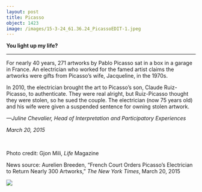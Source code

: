 ```yaml
---
layout: post
title: Picasso
object: 1423
image: /images/15-3-24_61.36.24_PicassoEDIT-1.jpeg
---
```

**You light up my life?**

****

For nearly 40 years, 271 artworks by Pablo Picasso sat in a box in a garage in France. An electrician who worked for the famed artist claims the artworks were gifts from Picasso’s wife, Jacqueline, in the 1970s.

In 2010, the electrician brought the art to Picasso’s son, Claude Ruiz-Picasso, to authenticate. They were real alright, but Ruiz-Picasso thought they were stolen, so he sued the couple. The electrician (now 75 years old) and his wife were given a suspended sentence for owning stolen artwork.

*—Juline Chevalier, Head of Interpretation and Participatory Experiences*

*March 20, 2015*

 

Photo credit: Gjon Mili, *Life* Magazine 

News source: Aurelien Breeden, “French Court Orders Picasso’s Electrician to Return Nearly 300 Artworks,” *The New York Times*, March 20, 2015

![]({{siteurl.base}}/images/15-3-24_61.36.24_PicassoEDIT-1.jpeg)
